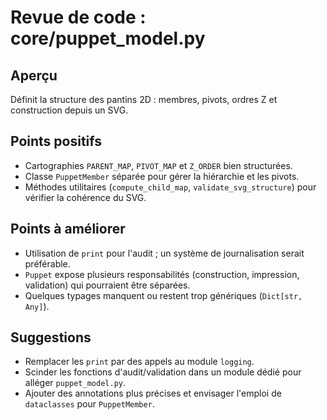 # Revue de code : core/puppet_model.py

## Aperçu
Définit la structure des pantins 2D : membres, pivots, ordres Z et construction depuis un SVG.

## Points positifs
- Cartographies `PARENT_MAP`, `PIVOT_MAP` et `Z_ORDER` bien structurées.
- Classe `PuppetMember` séparée pour gérer la hiérarchie et les pivots.
- Méthodes utilitaires (`compute_child_map`, `validate_svg_structure`) pour vérifier la cohérence du SVG.

## Points à améliorer
- Utilisation de `print` pour l'audit ; un système de journalisation serait préférable.
- `Puppet` expose plusieurs responsabilités (construction, impression, validation) qui pourraient être séparées.
- Quelques typages manquent ou restent trop génériques (`Dict[str, Any]`).

## Suggestions
- Remplacer les `print` par des appels au module `logging`.
- Scinder les fonctions d'audit/validation dans un module dédié pour alléger `puppet_model.py`.
- Ajouter des annotations plus précises et envisager l'emploi de `dataclasses` pour `PuppetMember`.
